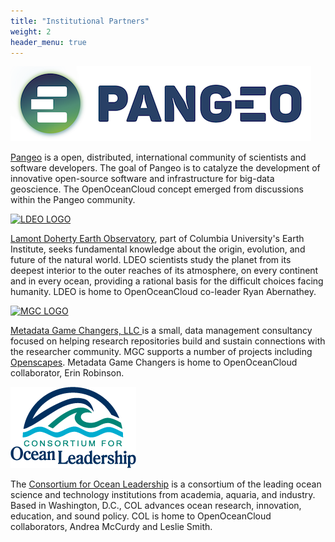 ```yaml
---
title: "Institutional Partners"
weight: 2
header_menu: true
---
```


[![Pangeo Logo](https://github.com/pangeo-data/branding/raw/master/logo/v_small_pangeo_logo.png)](http://pangeo.io/)

[Pangeo](http://pangeo.io/) is a open, distributed, international community of scientists and software developers.
The goal of Pangeo is to catalyze the development of innovative open-source software and infrastructure for
big-data geoscience.
The OpenOceanCloud concept emerged from discussions within the Pangeo community.

[![LDEO LOGO](https://www.ldeo.columbia.edu/sites/default/files/uploaded/image/LamontLogo_trans.png)](https://ldeo.columbia.edu/)

[Lamont Doherty Earth Observatory](https://ldeo.columbia.edu/), part of Columbia University's Earth Institute,
seeks fundamental knowledge about the origin, evolution, and future of the natural world.
LDEO scientists study the planet from its deepest interior to the outer reaches of its atmosphere, on every continent and in every ocean, providing a rational basis for the difficult choices facing humanity.
LDEO is home to OpenOceanCloud co-leader Ryan Abernathey.

[![MGC LOGO](https://images.squarespace-cdn.com/content/v1/52ffa419e4b05b374032e6d9/1577498408185-9LMHCVUJMNL2UBCIUOB9/Metadata+Game+Changers+Logo-Light.png?format=150w)](https://metadatagamechangers.com/)

[Metadata Game Changers, LLC ](https://metadatagamechangers.com/)is a small, data management consultancy focused on helping research repositories build and sustain connections with the researcher community. MGC supports a number of projects including [Openscapes](https://www.openscapes.org/). Metadata Game Changers is home to OpenOceanCloud collaborator, Erin Robinson.

[![COL LOGO](/COL_LogoFull-Color200pxw.png)](https://oceanleadership.org/)

The [Consortium for Ocean Leadership](https://oceanleadership.org/) is a consortium of the leading ocean science and technology institutions from academia, aquaria, and industry. Based in Washington, D.C., COL advances ocean research, innovation, education, and sound policy. COL is home to OpenOceanCloud collaborators, Andrea McCurdy and Leslie Smith.
